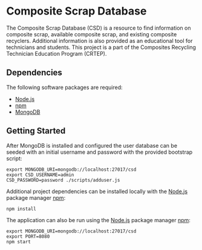# Composite Scrap Database

The Composite Scrap Database (CSD) is a resource to find information on
composite scrap, available composite scrap, and existing composite recyclers.
Additional information is also provided as an educational tool for technicians
and students. This project is a part of the Composites Recycling Technician
Education Program (CRTEP).

## Dependencies

The following software packages are required:

- [Node.js](https://nodejs.org)
- [npm](https://www.npmjs.com)
- [MongoDB](https://www.mongodb.com)

## Getting Started

After MongoDB is installed and configured the user database can be seeded with
an initial username and password with the provided bootstrap script:

```shell
export MONGODB_URI=mongodb://localhost:27017/csd
export CSD_USERNAME=admin
CSD_PASSWORD=password ./scripts/adduser.js
```

Additional project dependencies can be installed locally with the [Node.js](https://nodejs.org) package manager [npm](https://www.npmjs.com):

```shell
npm install
```

The application can also be run using the [Node.js](https://nodejs.org) package manager [npm](https://www.npmjs.com):

```shell
export MONGODB_URI=mongodb://localhost:27017/csd
export PORT=8080
npm start
```
